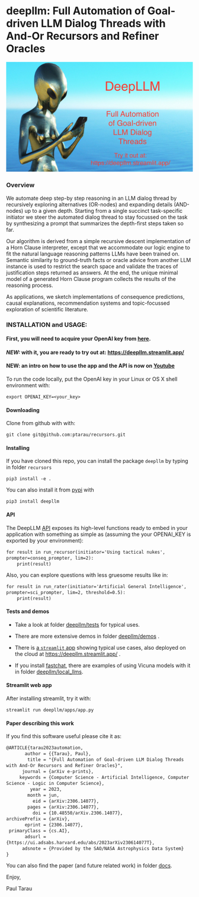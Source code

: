 # deepllm: Full Automation of Goal-driven LLM Dialog Threads with And-Or Recursors and Refiner Oracles

![recursors](docs/DeepLLM.jpg)

### Overview

We automate deep step-by step reasoning in an LLM dialog thread by recursively exploring alternatives (OR-nodes) and
expanding details (AND-nodes) up to a given depth. Starting from a single succinct task-specific initiator we steer the
automated dialog thread to stay focussed on the task by synthesizing a prompt that summarizes the depth-first steps
taken so far.

Our algorithm is derived from a simple recursive descent implementation of a Horn Clause interpreter, except that we accommodate our logic engine to fit the natural language reasoning patterns LLMs have been trained on. Semantic similarity to ground-truth facts or oracle advice from another LLM instance is used  to restrict the search space and validate the traces of justification steps returned as answers. At the end, the unique minimal model of a generated Horn Clause program collects the results of the reasoning process.

As applications, we sketch implementations of consequence predictions, causal explanations, recommendation systems and
topic-focussed exploration of scientific literature.

### INSTALLATION and USAGE:

#### First, you will need to acquire your OpenAI key from [here](https://openai.com/).

#### *NEW:* with it, you are ready to try out at: https://deepllm.streamlit.app/

#### NEW: an intro on how to use the app and the API is now on [Youtube](https://www.youtube.com/watch?v=41MgPX44szs&ab_channel=PaulTarau)

To run the code locally, put the OpenAI key in your Linux or OS X shell environment with:

```
export OPENAI_KEY=<your_key>
```

#### Downloading

Clone from github with with:

```
git clone git@github.com:ptarau/recursors.git
```

#### Installing

If you have cloned this repo, you can install the package ```deepllm``` by typing in folder ```recursors```

```
pip3 install -e .
```

You can also install it from [pypi](https://pypi.org/search/?q=deepllm) with

```
pip3 install deepllm
```

#### API

The DeepLLM [API](https://github.com/ptarau/recursors/blob/main/deepllm/api.py) exposes its high-level functions ready
to embed in your application with something as simple as (assuming the your OPENAI_KEY is exported by your environment):

```
for result in run_recursor(initiator='Using tactical nukes', prompter=conseq_prompter, lim=2):
    print(result)
```

Also, you can explore questions with less gruesome results like in:

```
for result in run_rater(initiator='Artificial General Intelligence', prompter=sci_prompter, lim=2, threshold=0.5):
    print(result)
```

#### Tests and demos

* Take a look at folder [deepllm/tests](https://github.com/ptarau/recursors/tree/main/deepllm/tests) for typical uses.

* There are more extensive demos in
  folder  [deepllm/demos](https://github.com/ptarau/recursors/tree/main/deepllm/demos) .

* There is [a ```streamlit``` app]( https://github.com/ptarau/recursors/tree/main/deepllm/apps) showing typical
  use cases, also deployed on the cloud at https://deepllm.streamlit.app/ .

* If you install  [fastchat](https://github.com/lm-sys/FastChat), there are examples of using Vicuna models with it in
  folder [deepllm/local_llms](https://github.com/ptarau/recursors/tree/main/deepllm/local_llms).

#### Streamlit web app

After installing streamlit, try it with:

```
streamlit run deepllm/apps/app.py
```

#### Paper describing this work

If you find this software useful please cite it as:

```
@ARTICLE{tarau2023automation,
       author = {{Tarau}, Paul},
        title = "{Full Automation of Goal-driven LLM Dialog Threads with And-Or Recursors and Refiner Oracles}",
      journal = {arXiv e-prints},
     keywords = {Computer Science - Artificial Intelligence, Computer Science - Logic in Computer Science},
         year = 2023,
        month = jun,
          eid = {arXiv:2306.14077},
        pages = {arXiv:2306.14077},
          doi = {10.48550/arXiv.2306.14077},
archivePrefix = {arXiv},
       eprint = {2306.14077},
 primaryClass = {cs.AI},
       adsurl = {https://ui.adsabs.harvard.edu/abs/2023arXiv230614077T},
      adsnote = {Provided by the SAO/NASA Astrophysics Data System}
}
```

You can also find the paper (and future related work) in
folder  [docs](https://github.com/ptarau/recursors/tree/main/docs).

Enjoy,

Paul Tarau
